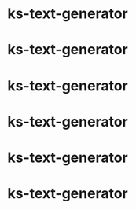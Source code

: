 # ks-text-generator
# ks-text-generator
# ks-text-generator
# ks-text-generator
# ks-text-generator
# ks-text-generator
